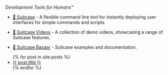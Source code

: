 _Development Tools for Humans™_

- [🧳 Suitcase](https://github.com/Impedimenta/Suitcase) - A flexible command line tool for instantly deploying user interfaces for simple commands and scripts.

- [🎥 Suitcase Videos](https://vimeo.com/showcase/7102180) - A collection of demo videos, showcasing a range of Suitcase features. 

- [🧳 Suitcase Bazaar](https://impedimenta.github.io/Suitcase-Bazaar/) - Suitcase examples and documentation.

<ul>
  {% for post in site.posts %}
    <li>
      <a href="{{ post.url }}">{{ post.title }}</a>
    </li>
  {% endfor %}
</ul>
